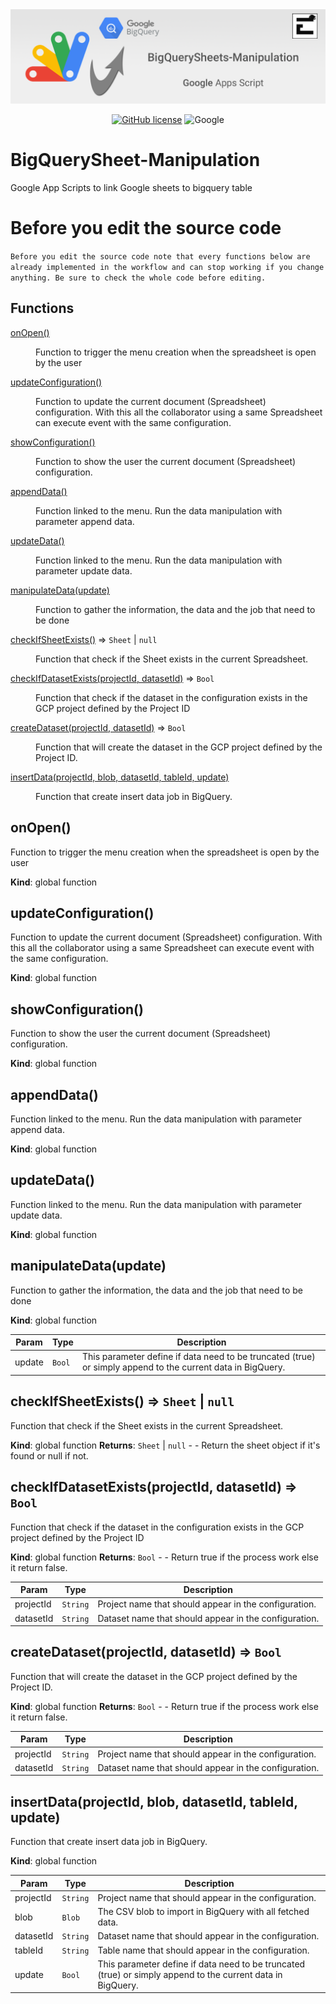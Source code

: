 <div align="center">
  <img src="https://raw.githubusercontent.com/Edenskull/BigQuerySheet-Manipulation/main/.github/assets/Banner.png">
</div>

<div align="center">

[![GitHub license](https://img.shields.io/github/license/Edenskull/BigQuerySheet-Manipulation?color=blue&style=for-the-badge)](https://github.com/Edenskull/BigQuerySheet-Manipulation/blob/master/LICENSE)
![Google](https://img.shields.io/badge/Google-Appscript-yellow?style=for-the-badge)

</div>

# BigQuerySheet-Manipulation
Google App Scripts to link Google sheets to bigquery table

# Before you edit the source code
`Before you edit the source code note that every functions below are already implemented in the workflow and can stop working if you change anything. Be sure to check the whole code before editing.`

## Functions

<dl>
<dt><a href="#onOpen">onOpen()</a></dt>
<dd><p>Function to trigger the menu creation when the spreadsheet is open by the user</p>
</dd>
<dt><a href="#updateConfiguration">updateConfiguration()</a></dt>
<dd><p>Function to update the current document (Spreadsheet) configuration. With this all the collaborator using a same Spreadsheet can execute event with the same configuration.</p>
</dd>
<dt><a href="#showConfiguration">showConfiguration()</a></dt>
<dd><p>Function to show the user the current document (Spreadsheet) configuration.</p>
</dd>
<dt><a href="#appendData">appendData()</a></dt>
<dd><p>Function linked to the menu. Run the data manipulation with parameter append data.</p>
</dd>
<dt><a href="#updateData">updateData()</a></dt>
<dd><p>Function linked to the menu. Run the data manipulation with parameter update data.</p>
</dd>
<dt><a href="#manipulateData">manipulateData(update)</a></dt>
<dd><p>Function to gather the information, the data and the job that need to be done</p>
</dd>
<dt><a href="#checkIfSheetExists">checkIfSheetExists()</a> ⇒ <code>Sheet</code> | <code>null</code></dt>
<dd><p>Function that check if the Sheet exists in the current Spreadsheet.</p>
</dd>
<dt><a href="#checkIfDatasetExists">checkIfDatasetExists(projectId, datasetId)</a> ⇒ <code>Bool</code></dt>
<dd><p>Function that check if the dataset in the configuration exists in the GCP project defined by the Project ID</p>
</dd>
<dt><a href="#createDataset">createDataset(projectId, datasetId)</a> ⇒ <code>Bool</code></dt>
<dd><p>Function that will create the dataset in the GCP project defined by the Project ID.</p>
</dd>
<dt><a href="#insertData">insertData(projectId, blob, datasetId, tableId, update)</a></dt>
<dd><p>Function that create insert data job in BigQuery.</p>
</dd>
</dl>

<a name="onOpen"></a>

## onOpen()
Function to trigger the menu creation when the spreadsheet is open by the user

**Kind**: global function
<a name="updateConfiguration"></a>

## updateConfiguration()
Function to update the current document (Spreadsheet) configuration. With this all the collaborator using a same Spreadsheet can execute event with the same configuration.

**Kind**: global function
<a name="showConfiguration"></a>

## showConfiguration()
Function to show the user the current document (Spreadsheet) configuration.

**Kind**: global function
<a name="appendData"></a>

## appendData()
Function linked to the menu. Run the data manipulation with parameter append data.

**Kind**: global function
<a name="updateData"></a>

## updateData()
Function linked to the menu. Run the data manipulation with parameter update data.

**Kind**: global function
<a name="manipulateData"></a>

## manipulateData(update)
Function to gather the information, the data and the job that need to be done

**Kind**: global function

| Param | Type | Description |
| --- | --- | --- |
| update | <code>Bool</code> | This parameter define if data need to be truncated (true) or simply append to the current data in BigQuery. |

<a name="checkIfSheetExists"></a>

## checkIfSheetExists() ⇒ <code>Sheet</code> \| <code>null</code>
Function that check if the Sheet exists in the current Spreadsheet.

**Kind**: global function
**Returns**: <code>Sheet</code> \| <code>null</code> - - Return the sheet object if it's found or null if not.
<a name="checkIfDatasetExists"></a>

## checkIfDatasetExists(projectId, datasetId) ⇒ <code>Bool</code>
Function that check if the dataset in the configuration exists in the GCP project defined by the Project ID

**Kind**: global function
**Returns**: <code>Bool</code> - - Return true if the process work else it return false.

| Param | Type | Description |
| --- | --- | --- |
| projectId | <code>String</code> | Project name that should appear in the configuration. |
| datasetId | <code>String</code> | Dataset name that should appear in the configuration. |

<a name="createDataset"></a>

## createDataset(projectId, datasetId) ⇒ <code>Bool</code>
Function that will create the dataset in the GCP project defined by the Project ID.

**Kind**: global function
**Returns**: <code>Bool</code> - - Return true if the process work else it return false.

| Param | Type | Description |
| --- | --- | --- |
| projectId | <code>String</code> | Project name that should appear in the configuration. |
| datasetId | <code>String</code> | Dataset name that should appear in the configuration. |

<a name="insertData"></a>

## insertData(projectId, blob, datasetId, tableId, update)
Function that create insert data job in BigQuery.

**Kind**: global function

| Param | Type | Description |
| --- | --- | --- |
| projectId | <code>String</code> | Project name that should appear in the configuration. |
| blob | <code>Blob</code> | The CSV blob to import in BigQuery with all fetched data. |
| datasetId | <code>String</code> | Dataset name that should appear in the configuration. |
| tableId | <code>String</code> | Table name that should appear in the configuration. |
| update | <code>Bool</code> | This parameter define if data need to be truncated (true) or simply append to the current data in BigQuery. |